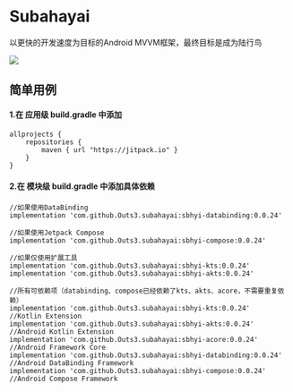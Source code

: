 # Subahayai

以更快的开发速度为目标的Android MVVM框架，最终目标是成为陆行鸟  
  
[![](https://jitpack.io/v/Outs3/subahayai.svg)](https://jitpack.io/#Outs3/subahayai)  
  
## 简单用例
#### 1.在 应用级 build.gradle 中添加
```
allprojects {  
    repositories {  
        maven { url "https://jitpack.io" }  
    }  
}
```

   
#### 2.在 模块级 build.gradle 中添加具体依赖
```
//如果使用DataBinding  
implementation 'com.github.Outs3.subahayai:sbhyi-databinding:0.0.24'
  
//如果使用Jetpack Compose  
implementation 'com.github.Outs3.subahayai:sbhyi-compose:0.0.24'
  
//如果仅使用扩展工具  
implementation 'com.github.Outs3.subahayai:sbhyi-kts:0.0.24'
implementation 'com.github.Outs3.subahayai:sbhyi-akts:0.0.24'
  
//所有可依赖项（databinding、compose已经依赖了kts、akts、acore，不需要重复依赖）  
implementation 'com.github.Outs3.subahayai:sbhyi-kts:0.0.24'			//Kotlin Extension
implementation 'com.github.Outs3.subahayai:sbhyi-akts:0.0.24'			//Android Kotlin Extension
implementation 'com.github.Outs3.subahayai:sbhyi-acore:0.0.24'			//Android Framework Core
implementation 'com.github.Outs3.subahayai:sbhyi-databinding:0.0.24'		//Android DataBinding Framework
implementation 'com.github.Outs3.subahayai:sbhyi-compose:0.0.24'			//Android Compose Framework
```
